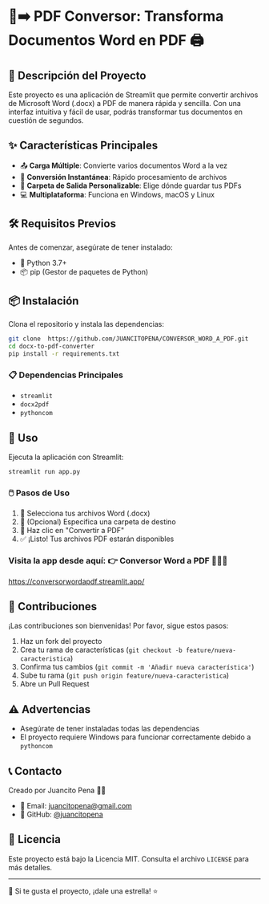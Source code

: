 # 📄➡️ PDF Conversor: Transforma Documentos Word en PDF 🖨️

## 🚀 Descripción del Proyecto

Este proyecto es una aplicación de Streamlit que permite convertir archivos de Microsoft Word (.docx) a PDF de manera rápida y sencilla. Con una interfaz intuitiva y fácil de usar, podrás transformar tus documentos en cuestión de segundos. 

## ✨ Características Principales

- 📤 **Carga Múltiple**: Convierte varios documentos Word a la vez
- 🔄 **Conversión Instantánea**: Rápido procesamiento de archivos
- 📂 **Carpeta de Salida Personalizable**: Elige dónde guardar tus PDFs
- 💻 **Multiplataforma**: Funciona en Windows, macOS y Linux

## 🛠️ Requisitos Previos

Antes de comenzar, asegúrate de tener instalado:

- 🐍 Python 3.7+
- 📦 pip (Gestor de paquetes de Python)

## 📦 Instalación

Clona el repositorio y instala las dependencias:

```bash
git clone  https://github.com/JUANCITOPENA/CONVERSOR_WORD_A_PDF.git
cd docx-to-pdf-converter
pip install -r requirements.txt
```

### 📋 Dependencias Principales

- `streamlit`
- `docx2pdf`
- `pythoncom`

## 🚀 Uso

Ejecuta la aplicación con Streamlit:

```bash
streamlit run app.py
```

### 🖱️ Pasos de Uso

1. 📂 Selecciona tus archivos Word (.docx)
2. 📍 (Opcional) Especifica una carpeta de destino
3. 🔄 Haz clic en "Convertir a PDF"
4. ✅ ¡Listo! Tus archivos PDF estarán disponibles

### Visita la app desde aquí: 👉 Conversor Word a PDF 📄🔄📝
https://conversorwordapdf.streamlit.app/
 
## 🤝 Contribuciones

¡Las contribuciones son bienvenidas! Por favor, sigue estos pasos:

1. Haz un fork del proyecto
2. Crea tu rama de características (`git checkout -b feature/nueva-caracteristica`)
3. Confirma tus cambios (`git commit -m 'Añadir nueva característica'`)
4. Sube tu rama (`git push origin feature/nueva-caracteristica`)
5. Abre un Pull Request

## ⚠️ Advertencias

- Asegúrate de tener instaladas todas las dependencias
- El proyecto requiere Windows para funcionar correctamente debido a `pythoncom`

## 📞 Contacto

Creado por Juancito Pena 👨‍💻

- 📧 Email: juancitopena@gmail.com
- 🐙 GitHub: [@juancitopena](https://github.com/juancitopena)

## 📄 Licencia

Este proyecto está bajo la Licencia MIT. Consulta el archivo `LICENSE` para más detalles.

---

🌟 Si te gusta el proyecto, ¡dale una estrella! ⭐
